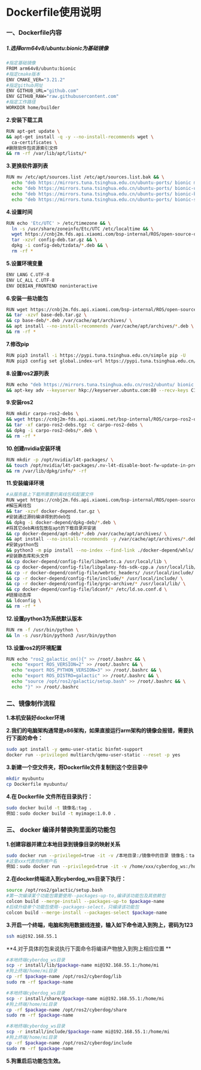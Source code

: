 # **Dockerfile使用说明**

### **一、Dockerfile内容**

##### 1.选择arm64v8/ubuntu:bionic为基础镜像

```Bash
#指定基础镜像
FROM arm64v8/ubuntu:bionic
#指定cmake版本
ENV CMAKE_VER="3.21.2"
#指定github网址
ENV GITHUB_URL="github.com"
ENV GITHUB_RAW="raw.githubusercontent.com"
#指定工作路径
WORKDIR home/builder
```

**2.安装下载工具**

```Bash
RUN apt-get update \
&& apt-get install -q -y --no-install-recommends wget \
  ca-certificates \
#删除软件包资源索引文件
&& rm -rf /var/lib/apt/lists/*
```

**3.更换软件源列表**

```Bash
RUN mv /etc/apt/sources.list /etc/apt/sources.list.bak && \
  echo "deb https://mirrors.tuna.tsinghua.edu.cn/ubuntu-ports/ bionic main restricted universe multiverse\n" > /etc/apt/sources.list && \
  echo "deb https://mirrors.tuna.tsinghua.edu.cn/ubuntu-ports/ bionic-updates main restricted universe multiverse\n" >> /etc/apt/sources.list && \
  echo "deb https://mirrors.tuna.tsinghua.edu.cn/ubuntu-ports/ bionic-backports main restricted universe multiverse\n" >> /etc/apt/sources.list && \
  echo "deb https://mirrors.tuna.tsinghua.edu.cn/ubuntu-ports/ bionic-security main restricted universe multiverse" >> /etc/apt/sources.list
```

**4.设置时间**

```Bash
RUN echo 'Etc/UTC' > /etc/timezone && \
  ln -s /usr/share/zoneinfo/Etc/UTC /etc/localtime && \
  wget https://cnbj2m.fds.api.xiaomi.com/bsp-internal/ROS/open-source-docker-depends/config-deb.tar.gz && \
  tar -xzvf config-deb.tar.gz && \
  dpkg -i config-deb/tzdata/*.deb && \
  rm -rf *
```

**5.设置环境变量**

```Bash
ENV LANG C.UTF-8
ENV LC_ALL C.UTF-8
ENV DEBIAN_FRONTEND noninteractive
```



**6.安装一些功能包**

```Bash
RUN wget https://cnbj2m.fds.api.xiaomi.com/bsp-internal/ROS/open-source-docker-depends/base-deb.tar.gz \
&& tar -xzvf base-deb.tar.gz \
&& cp base-deb/*.deb /var/cache/apt/archives/ \
&& apt install --no-install-recommends /var/cache/apt/archives/*.deb \
&& rm -rf *
```

**7.修改pip**

```Bash
RUN pip3 install -i https://pypi.tuna.tsinghua.edu.cn/simple pip -U
RUN pip3 config set global.index-url https://pypi.tuna.tsinghua.edu.cn/simple
```



**8.设置ros2源列表**

```Bash
RUN echo "deb https://mirrors.tuna.tsinghua.edu.cn/ros2/ubuntu/ bionic main" > /etc/apt/sources.list.d/ros2-latest.list \
&& apt-key adv --keyserver hkp://keyserver.ubuntu.com:80 --recv-keys C1CF6E31E6BADE8868B172B4F42ED6FBAB17C654
```



**9.安装ros2**

```Bash
RUN mkdir carpo-ros2-debs \
&& wget https://cnbj2m-fds.api.xiaomi.net/bsp-internal/ROS/carpo-ros2-debs/carpo-ros2-debs.tgz \
&& tar -xf carpo-ros2-debs.tgz -C carpo-ros2-debs \
&& dpkg -i carpo-ros2-debs/*.deb \
&& rm -rf *
```

**10.创建nvidia安装环境**

```Bash
RUN mkdir -p /opt/nvidia/l4t-packages/ \
&& touch /opt/nvidia/l4t-packages/.nv-l4t-disable-boot-fw-update-in-preinstall \
&& rm /var/lib/dpkg/info/* -rf
```



**11.安装编译环境**

```Bash
#从服务器上下载所需要的离线包和配置文件
RUN wget https://cnbj2m.fds.api.xiaomi.com/bsp-internal/ROS/open-source-docker-depends/docker-depend.tar.gz \
#解压离线包
&& tar -xzvf docker-depend.tar.gz \
#安装通过源码编译得到的deb包
&& dpkg -i docker-depend/dpkg-deb/*.deb \
#将其它deb离线包放在apt的下载目录并安装
&& cp docker-depend/apt-deb/*.deb /var/cache/apt/archives/ \
&& apt install --no-install-recommends -y /var/cache/apt/archives/*.deb \
#安装ypthon包
&& python3 -m pip install --no-index --find-link ./docker-depend/whls/ -r ./docker-depend/whls/requirement.txt --ignore-installed \
#安装静态库和头文件
&& cp docker-depend/config-file/libwebrtc.a /usr/local/lib \
&& cp docker-depend/config-file/libgalaxy-fds-sdk-cpp.a /usr/local/lib/ \
&& cp -r docker-depend/config-file/webrtc_headers/ /usr/local/include/ \
&& cp -r docker-depend/config-file/include/* /usr/local/include/ \
&& cp -r docker-depend/config-file/grpc-archive/* /usr/local/lib/ \
&& cp docker-depend/config-file/ldconf/* /etc/ld.so.conf.d \
#链接动态库
&& ldconfig \
&& rm -rf * 
```



**12.设置python3为系统默认版本**

```Bash
RUN rm -f /usr/bin/python \
&& ln -s /usr/bin/python3 /usr/bin/python
```

**13.设置ros2的环境配置**

```Bash
RUN echo "ros2_galactic_on(){" >> /root/.bashrc && \
  echo "export ROS_VERSION=2" >> /root/.bashrc && \
  echo "export ROS_PYTHON_VERSION=3" >> /root/.bashrc && \
  echo "export ROS_DISTRO=galactic" >> /root/.bashrc && \
  echo "source /opt/ros2/galactic/setup.bash" >> /root/.bashrc && \
  echo "}" >> /root/.bashrc
```



### **二、镜像制作流程**

**1.本机安装好docker环境**

**2.我们的电脑架构通常是x86架构，如果直接运行arm架构的镜像会报错，需要执行下面的命令：**

```Bash
sudo apt install -y qemu-user-static binfmt-support
docker run --privileged multiarch/qemu-user-static --reset -p yes
```

**3.新建一个空文件夹，将Dockerfile文件复制到这个空目录中**

```Bash
mkdir myubuntu
cp Dockerfile myubuntu/
```

**4.在 Dockerfile 文件所在目录执行：**

```Bash
sudo docker build -t 镜像名:tag .
例如：sudo docker build -t myimage:1.0.0 .
```

### **三、 docker 编译并替换狗里面的功能包**

**1.创建容器并建立本地目录到镜像目录的映射关系**

```Bash
sudo docker run --privileged=true -it -v /本地目录:/镜像中的目录 镜像名：tag bash
#这里xxx代表你的用户名
例如：sudo docker run --privileged=true -it -v /home/xxx/cyberdog_ws:/home/builder/cyberdog_ws myimage:1.0.0 bash
```

**2.在docker终端进入到cyberdog\_ws目录下执行：**

```Bash
source /opt/ros2/galactic/setup.bash
#第一次编译某个功能包需要使用--packages-up-to,编译该功能包及其依赖包
colcon build --merge-install --packages-up-to $package-name
#后续升级单个功能包使用--packages-select，只编译该功能包
colcon build --merge-install --packages-select $package-name
```

**3.开启一个终端，电脑和狗用数据线连接，输入如下命令进入到狗上，密码为123**

```Bash
ssh mi@192.168.55.1
```

**4.对于具体的包来说执行下面命令将编译产物放入到狗上相应位置 ** 

```Bash
#本地终端cyberdog_ws目录
scp -r install/lib/$package-name mi@192.168.55.1:/home/mi
#狗上终端/home/mi目录
cp -rf $package-name /opt/ros2/cyberdog/lib
sudo rm -rf $package-name

#本地终端cyberdog_ws目录
scp -r install/share/$package-name mi@192.168.55.1:/home/mi
#狗上终端/home/mi目录
cp -rf $package-name /opt/ros2/cyberdog/share
sudo rm -rf $package-name

#本地终端cyberdog_ws目录
scp -r install/include/$package-name mi@192.168.55.1:/home/mi
#狗上终端/home/mi目录
cp -rf $package-name /opt/ros2/cyberdog/include
sudo rm -rf $package-name
```

**5.狗重启后功能包生效。**

